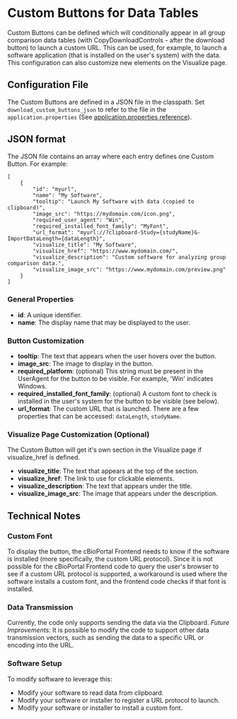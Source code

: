 # Custom Buttons for Data Tables

Custom Buttons can be defined which will conditionally appear in all group comparison data tables (with CopyDownloadControls - after the download button) to launch a custom URL. This can be used, for example, to launch a software application (that is installed on the user's system) with the data. This configuration can also customize new elements on the Visualize page.

## Configuration File

The Custom Buttons are defined in a JSON file in the classpath. Set `download_custom_buttons_json` to refer to the file in the 
`application.properties` (See [application.properties reference](/deployment/customization/application.properties-Reference.md#add-custom-buttons-to-data-tables)).

## JSON format

The JSON file contains an array where each entry defines one Custom Button. For example:

```
[
    {
        "id": "myurl",
        "name": "My Software",
        "tooltip": "Launch My Software with data (copied to clipboard)",
        "image_src": "https://mydomain.com/icon.png",
        "required_user_agent": "Win",
        "required_installed_font_family": "MyFont",
        "url_format": "myurl://?clipboard-Study={studyName}&-ImportDataLength={dataLength}",
        "visualize_title": "My Software",
        "visualize_href": "https://www.mydomain.com/",
        "visualize_description": "Custom software for analyzing group comparison data.",
        "visualize_image_src": "https://www.mydomain.com/preview.png"
    }
]
```

### General Properties
- **id**: A unique identifier.
- **name**: The display name that may be displayed to the user.

### Button Customization

- **tooltip**: The text that appears when the user hovers over the button.
- **image_src**: The image to display in the button.
- **required_platform**: (optional) This string must be present in the UserAgent for the button to be visible. For example, 'Win' indicates Windows.
- **required_installed_font_family**: (optional) A custom font to check is installed in the user's system for the button to be visible (see below).
- **url_format**: The custom URL that is launched. There are a few properties that can be accessed: `dataLength`, `studyName`.

### Visualize Page Customization (Optional)

The Custom Button will get it's own section in the Visualize page if visualize_href is defined.

- **visualize_title**: The text that appears at the top of the section.
- **visualize_href**: The link to use for clickable elements.
- **visualize_description**: The text that appears under the title.
- **visualize_image_src**: The image that appears under the description.

## Technical Notes

### Custom Font 

To display the button, the cBioPortal Frontend needs to know if the software is installed (more specifically, the custom URL protocol).
Since it is not possible for the cBioPortal Frontend code to query the user's browser to see if a custom URL protocol is supported, a workaround is used where the software installs a custom font, and the frontend code checks if that font is installed.

### Data Transmission

Currently, the code only supports sending the data via the Clipboard. _Future Improvements:_ It is possible to modify the code to support other data transmission vectors, such as sending the data to a specific URL or encoding into the URL.

### Software Setup

To modify software to leverage this:

- Modify your software to read data from clipboard.
- Modify your software or installer to register a URL protocol to launch.
- Modify your software or installer to install a custom font.


